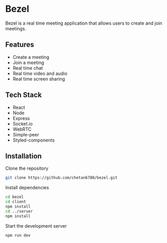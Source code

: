 # Bezel

Bezel is a real time meeting application that allows users to create and join meetings.

## Features

-   Create a meeting
-   Join a meeting
-   Real time chat
-   Real time video and audio
-   Real time screen sharing

## Tech Stack

-   React
-   Node
-   Express
-   Socket.io
-   WebRTC
-   Simple-peer
-   Styled-components

## Installation

Clone the repository

```bash
git clone https://github.com/chetan6780/bezel.git
```

Install dependencies

```bash
cd bezel
cd client
npm install
cd ../server
npm install
```

Start the development server

```bash
npm run dev
```

